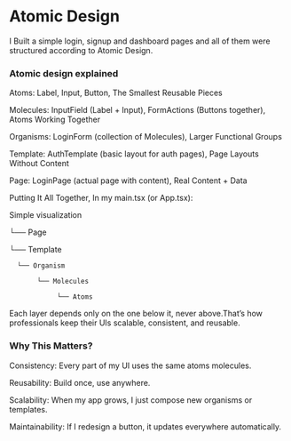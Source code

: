 # Atomic Design

I Built a simple login, signup and dashboard pages and all of them were structured according to Atomic Design.

### Atomic design explained

Atoms: Label, Input, Button, The Smallest Reusable Pieces

Molecules: InputField (Label + Input), FormActions (Buttons together), Atoms Working Together

Organisms: LoginForm (collection of Molecules), Larger Functional Groups

Template: AuthTemplate (basic layout for auth pages), Page Layouts Without Content

Page: LoginPage (actual page with content), Real Content + Data


Putting It All Together, In my main.tsx (or App.tsx):


Simple visualization

└── Page

 └── Template

      └── Organism

           └── Molecules

                └── Atoms

Each layer depends only on the one below it, never above.That’s how professionals keep their UIs scalable, consistent, and reusable.


### Why This Matters?
 
Consistency: Every part of my UI uses the same atoms molecules.

Reusability: Build once, use anywhere.

Scalability: When my app grows, I just compose new organisms or templates.

Maintainability: If I redesign a button, it updates everywhere automatically.
